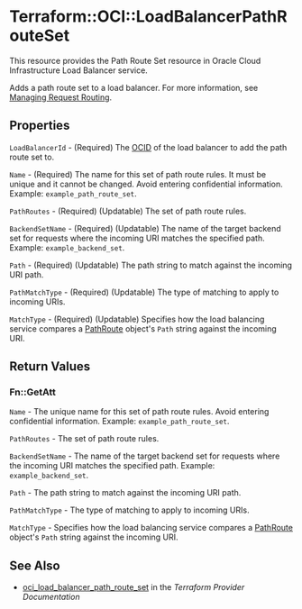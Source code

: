 # Terraform::OCI::LoadBalancerPathRouteSet

This resource provides the Path Route Set resource in Oracle Cloud Infrastructure Load Balancer service.

Adds a path route set to a load balancer. For more information, see
[Managing Request Routing](https://docs.cloud.oracle.com/iaas/Content/Balance/Tasks/managingrequest.htm).

## Properties

`LoadBalancerId` - (Required) The [OCID](https://docs.cloud.oracle.com/iaas/Content/General/Concepts/identifiers.htm) of the load balancer to add the path route set to.

`Name` - (Required) The name for this set of path route rules. It must be unique and it cannot be changed. Avoid entering confidential information.  Example: `example_path_route_set`.

`PathRoutes` - (Required) (Updatable) The set of path route rules.

`BackendSetName` - (Required) (Updatable) The name of the target backend set for requests where the incoming URI matches the specified path.  Example: `example_backend_set`.

`Path` - (Required) (Updatable) The path string to match against the incoming URI path.

`PathMatchType` - (Required) (Updatable) The type of matching to apply to incoming URIs.

`MatchType` - (Required) (Updatable) Specifies how the load balancing service compares a [PathRoute](https://docs.cloud.oracle.com/iaas/api/#/en/loadbalancer/20170115/requests/PathRoute) object's `Path` string against the incoming URI.


## Return Values

### Fn::GetAtt

`Name` - The unique name for this set of path route rules. Avoid entering confidential information.  Example: `example_path_route_set`.

`PathRoutes` - The set of path route rules.

`BackendSetName` - The name of the target backend set for requests where the incoming URI matches the specified path.  Example: `example_backend_set`.

`Path` - The path string to match against the incoming URI path.

`PathMatchType` - The type of matching to apply to incoming URIs.

`MatchType` - Specifies how the load balancing service compares a [PathRoute](https://docs.cloud.oracle.com/iaas/api/#/en/loadbalancer/20170115/requests/PathRoute) object's `Path` string against the incoming URI.

## See Also

* [oci_load_balancer_path_route_set](https://www.terraform.io/docs/providers/oci/r/load_balancer_path_route_set.html) in the _Terraform Provider Documentation_
